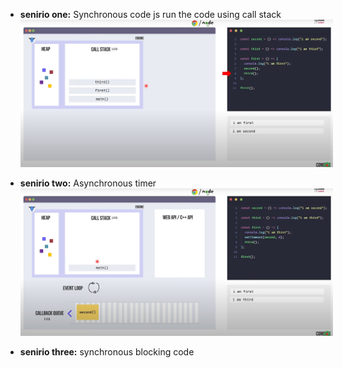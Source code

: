 - **senirio one:** Synchronous code
js run the code using call stack
<img
  src="./img/one.png"
  alt="Alt text"
  title="Optional title"
  style="display: inline-block; margin: 0 auto; max-width: 500px">

- **senirio two:** Asynchronous timer
<img
  src="./img/two.png"
  alt="Alt text"
  title="Optional title"
  style="display: inline-block; margin: 0 auto; max-width: 500px">
- **senirio three:** synchronous blocking code
